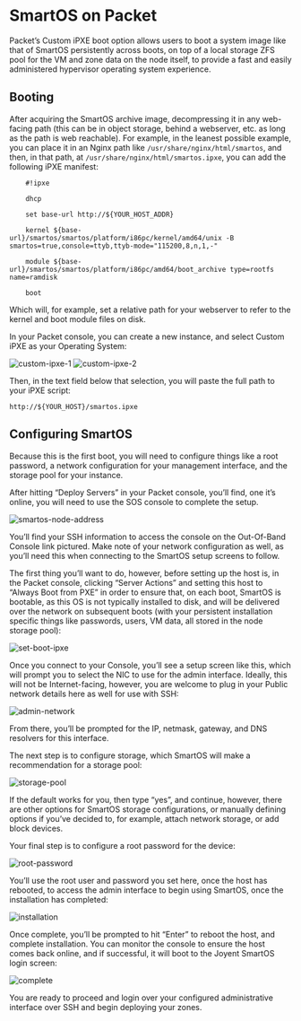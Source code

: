 <!-- <meta>
{
    "title":"SmartOS on Packet",
    "description":"Standing up SmartOS on Packet utilizing custom iPXE",
    "tag":["OS", "SmartOS"],
    "seo-title": "SmartOS on Packet - Packet Technical Guides",
    "seo-description": "Deplying SmartOS on Packet",
    "og-title": "Deplying SmartOS on Packet",
    "og-description":"Deplying SmartOS on Packet"
}
</meta> -->


# SmartOS on Packet

Packet’s Custom iPXE boot option allows users to boot a system image like that of SmartOS persistently across boots, on top of a local storage ZFS pool for the VM and zone data on the node itself, to provide a fast and easily administered hypervisor operating system experience.

## Booting

After acquiring the SmartOS archive image, decompressing it in any web-facing path (this can be in object storage, behind a webserver, etc. as long as the path is web reachable). For example, in the leanest possible example, you can place it in an Nginx path like `/usr/share/nginx/html/smartos`, and then, in that path, at `/usr/share/nginx/html/smartos.ipxe`, you can add the following iPXE manifest:

```
    #!ipxe

    dhcp

    set base-url http://${YOUR_HOST_ADDR}

    kernel ${base-url}/smartos/smartos/platform/i86pc/kernel/amd64/unix -B smartos=true,console=ttyb,ttyb-mode="115200,8,n,1,-"

    module ${base-url}/smartos/smartos/platform/i86pc/amd64/boot_archive type=rootfs name=ramdisk

    boot
```

Which will, for example, set a relative path for your webserver to refer to the kernel and boot module files on disk.

In your Packet console, you can create a new instance, and select Custom iPXE as your Operating System:

![custom-ipxe-1](/images/smartos-on-packet/01-new.png)
![custom-ipxe-2](/images/smartos-on-packet/01-2-new.png)

Then, in the text field below that selection, you will paste the full path to your iPXE script:

```
http://${YOUR_HOST}/smartos.ipxe
```

## Configuring SmartOS

Because this is the first boot, you will need to configure things like a root password, a network configuration for your management interface, and the storage pool for your instance.

After hitting “Deploy Servers” in your Packet console, you’ll find, one it’s online, you will need to use the SOS console to complete the setup.

![smartos-node-address](/images/smartos-on-packet/02.png)

You’ll find your SSH information to access the console on the Out-Of-Band Console link pictured. Make note of your network configuration as well, as you’ll need this when connecting to the SmartOS setup screens to follow.

The first thing you’ll want to do, however, before setting up the host is, in the Packet console, clicking “Server Actions” and setting this host to “Always Boot from PXE” in order to ensure that, on each boot, SmartOS is bootable, as this OS is not typically installed to disk, and will be delivered over the network on subsequent boots (with your persistent installation specific things like passwords, users, VM data, all stored in the node storage pool):

![set-boot-ipxe](/images/smartos-on-packet/03.png)

Once you connect to your Console, you’ll see a setup screen like this, which will prompt you to select the NIC to use for the admin interface. Ideally, this will not be Internet-facing, however, you are welcome to plug in your Public network details here as well for use with SSH:

![admin-network](/images/smartos-on-packet/04.png)

From there, you’ll be prompted for the IP, netmask, gateway, and DNS resolvers for this interface.

The next step is to configure storage, which SmartOS will make a recommendation for a storage pool:

![storage-pool](/images/smartos-on-packet/05.png)

If the default works for you, then type “yes”, and continue, however, there are other options for SmartOS storage configurations, or manually defining options if you’ve decided to, for example, attach network storage, or add block devices.

Your final step is to configure a root password for the device:

![root-password](/images/smartos-on-packet/06.png)

You’ll use the root user and password you set here, once the host has rebooted, to access the admin interface to begin using SmartOS, once the installation has completed:

![installation](/images/smartos-on-packet/07.png)

Once complete, you’ll be prompted to hit “Enter” to reboot the host, and complete installation. You can monitor the console to ensure the host comes back online, and if successful, it will boot to the Joyent SmartOS login screen:

![complete](/images/smartos-on-packet/08.png)

You are ready to proceed and login over your configured administrative interface over SSH and begin deploying your zones.
